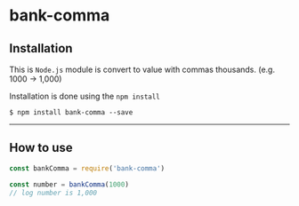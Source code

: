 # bank-comma

## Installation
This is `Node.js` module is convert to value with commas thousands. (e.g. 1000 -> 1,000)

Installation is done using the `npm install`

```npm
$ npm install bank-comma --save
```

---
## How to use

```javascript
const bankComma = require('bank-comma')

const number = bankComma(1000)
// log number is 1,000
```